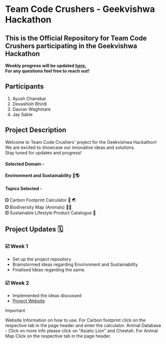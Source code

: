 # Team Code Crushers - Geekvishwa Hackathon

## This is the Official Repository for Team Code Crushers participating in the Geekvishwa Hackathon
**Weekly progress will be updated <a href="#project-updates">here.</a> <br>
For any questions feel free to reach out!**

## Participants

1. Ayush Chanekar
2. Devashish Bhirdi
3. Gaurav Waghmare
4. Jay Sable

## Project Description

Welcome to Team Code Crushers' project for the Geekvishwa Hackathon! <br>
We are excited to showcase our innovative ideas and solutions.  <br>
Stay tuned for updates and progress! <br>
#### Selected Domain - 
**Environment and Sustainability 🌿🌎**

#### Topics Selected - 
❎ Carbon Footprint Calculator 👣 🌏 <br>
❎ Biodiversity Map (Animals) 🦒🐅 <br>
❎ Sustainable Lifestyle Product Catalogue 👕 <br>



## Project Updates 🗓️

### ☑️ Week 1

- Set up the project repository
- Brainstormed ideas regarding Environment and Sustainability
- Finalised Ideas regarding the same.

### ☑️ Week 2

- Implemented the ideas discussed
- [Project Website](https://655a533ebac2d2640ee6b1ad--aesthetic-malabi-df483e.netlify.app/)

> [!Important]
> Website Information on how to use.
> For Carbon footprint click on the respective tab in the page header and enter the calculator.
> Animal Database - Click on more info please click on "Asiatic Lion" and Cheetah.
> For Animal Map Click on the respective tab in the page header.
